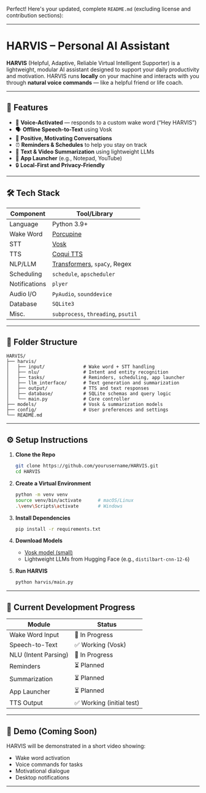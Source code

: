 Perfect! Here's your updated, complete `README.md` (excluding license and contribution sections):

---

# HARVIS – Personal AI Assistant

**HARVIS** (Helpful, Adaptive, Reliable Virtual Intelligent Supporter) is a lightweight, modular AI assistant designed to support your daily productivity and motivation. HARVIS runs **locally** on your machine and interacts with you through **natural voice commands** — like a helpful friend or life coach.

---

## 🧠 Features

* 🎤 **Voice-Activated** — responds to a custom wake word (“Hey HARVIS”)
* 🗣️ **Offline Speech-to-Text** using Vosk
* 💬 **Positive, Motivating Conversations**
* ⏰ **Reminders & Schedules** to help you stay on track
* 📝 **Text & Video Summarization** using lightweight LLMs
* 🚀 **App Launcher** (e.g., Notepad, YouTube)
* 🔒 **Local-First and Privacy-Friendly**

---

## 🛠️ Tech Stack

| Component     | Tool/Library                                                         |
| ------------- | -------------------------------------------------------------------- |
| Language      | Python 3.9+                                                          |
| Wake Word     | [Porcupine](https://picovoice.ai)                                    |
| STT           | [Vosk](https://alphacephei.com/vosk/)                                |
| TTS           | [Coqui TTS](https://github.com/coqui-ai/TTS)                         |
| NLP/LLM       | [Transformers](https://huggingface.co/transformers/), `spaCy`, Regex |
| Scheduling    | `schedule`, `apscheduler`                                            |
| Notifications | `plyer`                                                              |
| Audio I/O     | `PyAudio`, `sounddevice`                                             |
| Database      | `SQLite3`                                                            |
| Misc.         | `subprocess`, `threading`, `psutil`                                  |

---

## 📁 Folder Structure 

```
HARVIS/
├── harvis/
│   ├── input/              # Wake word + STT handling
│   ├── nlu/                # Intent and entity recognition
│   ├── tasks/              # Reminders, scheduling, app launcher
│   ├── llm_interface/      # Text generation and summarization
│   ├── output/             # TTS and text responses
│   ├── database/           # SQLite schemas and query logic
│   └── main.py             # Core controller
├── models/                 # Vosk & summarization models
├── config/                 # User preferences and settings
└── README.md
```

---

## ⚙️ Setup Instructions

1. **Clone the Repo**

   ```bash
   git clone https://github.com/yourusername/HARVIS.git
   cd HARVIS
   ```

2. **Create a Virtual Environment**

   ```bash
   python -m venv venv
   source venv/bin/activate      # macOS/Linux
   .\venv\Scripts\activate       # Windows
   ```

3. **Install Dependencies**

   ```bash
   pip install -r requirements.txt
   ```

4. **Download Models**

   * [Vosk model (small)](https://alphacephei.com/vosk/models)
   * Lightweight LLMs from Hugging Face (e.g., `distilbart-cnn-12-6`)

5. **Run HARVIS**

   ```bash
   python harvis/main.py
   ```

---

## 🧪 Current Development Progress

| Module               | Status                   |
| -------------------- | ------------------------ |
| Wake Word Input      | 🔄 In Progress           |
| Speech-to-Text       | ✅ Working (Vosk)         |
| NLU (Intent Parsing) | 🔄 In Progress           |
| Reminders            | ⏳ Planned                |
| Summarization        | ⏳ Planned                |
| App Launcher         | ⏳ Planned                |
| TTS Output           | ✅ Working (initial test) |

---

## 🎥 Demo (Coming Soon)

HARVIS will be demonstrated in a short video showing:

* Wake word activation
* Voice commands for tasks
* Motivational dialogue
* Desktop notifications

---
